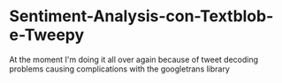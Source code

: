 # Sentiment-Analysis-con-Textblob-e-Tweepy
At the moment I'm doing it all over again because of tweet decoding problems causing complications with the googletrans library
